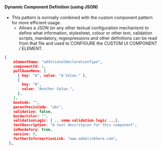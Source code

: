 #### Dynamic Component Definition (using JSON)

- This pattern is normally combined with the custom component pattern for more efficient usage.
  - Allows a JSON (or any other textual configuration mechanism) to define what information, stylesheet, 
    colour or other text, validation scripts, mandatory, regexpressions and other definitions can be 
    read from that file and used to CONFIGURE the CUSTOM UI COMPONENT / ELEMENT.

```json
{
    elementName: "additionalDeclarationType",
    componentId: 1,
    pullDownMenu: [
      { key: "A", value: "A Value." },
      {
        key: "B",
        value: "Another Value.",
      },
    ],
    boxCode: "",
    parenthesisCode: "abc",
    validation: false,
    borderColor: "",
    validationLogic: { .. some validation logic ...},
    textDescription: "A text descritpion for this component",
    isMandatory: true,
    version: 0,
    furtherInformartionLink: "www.addalinkhere.com",
  },
```
